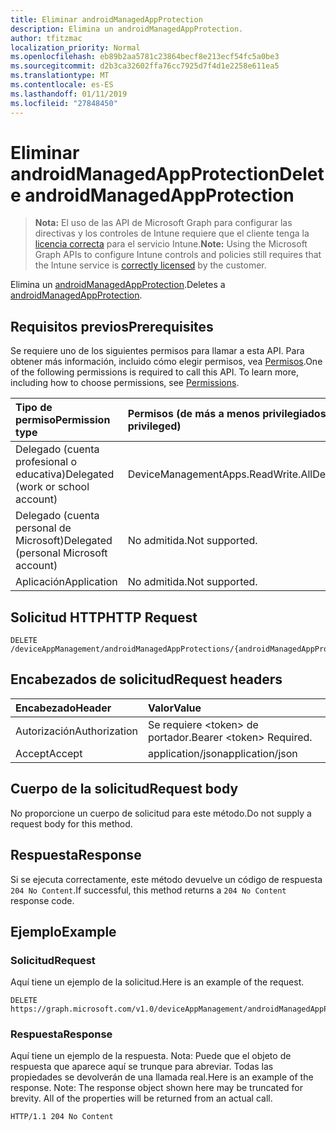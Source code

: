 ```yaml
---
title: Eliminar androidManagedAppProtection
description: Elimina un androidManagedAppProtection.
author: tfitzmac
localization_priority: Normal
ms.openlocfilehash: eb89b2aa5781c23864becf8e213ecf54fc5a0be3
ms.sourcegitcommit: d2b3ca32602ffa76cc7925d7f4d1e2258e611ea5
ms.translationtype: MT
ms.contentlocale: es-ES
ms.lasthandoff: 01/11/2019
ms.locfileid: "27848450"
---
```

# <a name="delete-androidmanagedappprotection"></a><span data-ttu-id="d7075-103">Eliminar androidManagedAppProtection</span><span class="sxs-lookup"><span data-stu-id="d7075-103">Delete androidManagedAppProtection</span></span>

> <span data-ttu-id="d7075-104">**Nota:** El uso de las API de Microsoft Graph para configurar las directivas y los controles de Intune requiere que el cliente tenga la [licencia correcta](https://go.microsoft.com/fwlink/?linkid=839381) para el servicio Intune.</span><span class="sxs-lookup"><span data-stu-id="d7075-104">**Note:** Using the Microsoft Graph APIs to configure Intune controls and policies still requires that the Intune service is [correctly licensed](https://go.microsoft.com/fwlink/?linkid=839381) by the customer.</span></span>

<span data-ttu-id="d7075-105">Elimina un [androidManagedAppProtection](../resources/intune-mam-androidmanagedappprotection.md).</span><span class="sxs-lookup"><span data-stu-id="d7075-105">Deletes a [androidManagedAppProtection](../resources/intune-mam-androidmanagedappprotection.md).</span></span>
## <a name="prerequisites"></a><span data-ttu-id="d7075-106">Requisitos previos</span><span class="sxs-lookup"><span data-stu-id="d7075-106">Prerequisites</span></span>
<span data-ttu-id="d7075-p101">Se requiere uno de los siguientes permisos para llamar a esta API. Para obtener más información, incluido cómo elegir permisos, vea [Permisos](/graph/permissions-reference).</span><span class="sxs-lookup"><span data-stu-id="d7075-p101">One of the following permissions is required to call this API. To learn more, including how to choose permissions, see [Permissions](/graph/permissions-reference).</span></span>

|<span data-ttu-id="d7075-109">Tipo de permiso</span><span class="sxs-lookup"><span data-stu-id="d7075-109">Permission type</span></span>|<span data-ttu-id="d7075-110">Permisos (de más a menos privilegiados)</span><span class="sxs-lookup"><span data-stu-id="d7075-110">Permissions (from most to least privileged)</span></span>|
|:---|:---|
|<span data-ttu-id="d7075-111">Delegado (cuenta profesional o educativa)</span><span class="sxs-lookup"><span data-stu-id="d7075-111">Delegated (work or school account)</span></span>|<span data-ttu-id="d7075-112">DeviceManagementApps.ReadWrite.All</span><span class="sxs-lookup"><span data-stu-id="d7075-112">DeviceManagementApps.ReadWrite.All</span></span>|
|<span data-ttu-id="d7075-113">Delegado (cuenta personal de Microsoft)</span><span class="sxs-lookup"><span data-stu-id="d7075-113">Delegated (personal Microsoft account)</span></span>|<span data-ttu-id="d7075-114">No admitida.</span><span class="sxs-lookup"><span data-stu-id="d7075-114">Not supported.</span></span>|
|<span data-ttu-id="d7075-115">Aplicación</span><span class="sxs-lookup"><span data-stu-id="d7075-115">Application</span></span>|<span data-ttu-id="d7075-116">No admitida.</span><span class="sxs-lookup"><span data-stu-id="d7075-116">Not supported.</span></span>|

## <a name="http-request"></a><span data-ttu-id="d7075-117">Solicitud HTTP</span><span class="sxs-lookup"><span data-stu-id="d7075-117">HTTP Request</span></span>
<!-- {
  "blockType": "ignored"
}
-->
``` http
DELETE /deviceAppManagement/androidManagedAppProtections/{androidManagedAppProtectionId}
```

## <a name="request-headers"></a><span data-ttu-id="d7075-118">Encabezados de solicitud</span><span class="sxs-lookup"><span data-stu-id="d7075-118">Request headers</span></span>
|<span data-ttu-id="d7075-119">Encabezado</span><span class="sxs-lookup"><span data-stu-id="d7075-119">Header</span></span>|<span data-ttu-id="d7075-120">Valor</span><span class="sxs-lookup"><span data-stu-id="d7075-120">Value</span></span>|
|:---|:---|
|<span data-ttu-id="d7075-121">Autorización</span><span class="sxs-lookup"><span data-stu-id="d7075-121">Authorization</span></span>|<span data-ttu-id="d7075-122">Se requiere &lt;token&gt; de portador.</span><span class="sxs-lookup"><span data-stu-id="d7075-122">Bearer &lt;token&gt; Required.</span></span>|
|<span data-ttu-id="d7075-123">Accept</span><span class="sxs-lookup"><span data-stu-id="d7075-123">Accept</span></span>|<span data-ttu-id="d7075-124">application/json</span><span class="sxs-lookup"><span data-stu-id="d7075-124">application/json</span></span>|

## <a name="request-body"></a><span data-ttu-id="d7075-125">Cuerpo de la solicitud</span><span class="sxs-lookup"><span data-stu-id="d7075-125">Request body</span></span>
<span data-ttu-id="d7075-126">No proporcione un cuerpo de solicitud para este método.</span><span class="sxs-lookup"><span data-stu-id="d7075-126">Do not supply a request body for this method.</span></span>

## <a name="response"></a><span data-ttu-id="d7075-127">Respuesta</span><span class="sxs-lookup"><span data-stu-id="d7075-127">Response</span></span>
<span data-ttu-id="d7075-128">Si se ejecuta correctamente, este método devuelve un código de respuesta `204 No Content`.</span><span class="sxs-lookup"><span data-stu-id="d7075-128">If successful, this method returns a `204 No Content` response code.</span></span>

## <a name="example"></a><span data-ttu-id="d7075-129">Ejemplo</span><span class="sxs-lookup"><span data-stu-id="d7075-129">Example</span></span>
### <a name="request"></a><span data-ttu-id="d7075-130">Solicitud</span><span class="sxs-lookup"><span data-stu-id="d7075-130">Request</span></span>
<span data-ttu-id="d7075-131">Aquí tiene un ejemplo de la solicitud.</span><span class="sxs-lookup"><span data-stu-id="d7075-131">Here is an example of the request.</span></span>
``` http
DELETE https://graph.microsoft.com/v1.0/deviceAppManagement/androidManagedAppProtections/{androidManagedAppProtectionId}
```

### <a name="response"></a><span data-ttu-id="d7075-132">Respuesta</span><span class="sxs-lookup"><span data-stu-id="d7075-132">Response</span></span>
<span data-ttu-id="d7075-p102">Aquí tiene un ejemplo de la respuesta. Nota: Puede que el objeto de respuesta que aparece aquí se trunque para abreviar. Todas las propiedades se devolverán de una llamada real.</span><span class="sxs-lookup"><span data-stu-id="d7075-p102">Here is an example of the response. Note: The response object shown here may be truncated for brevity. All of the properties will be returned from an actual call.</span></span>
``` http
HTTP/1.1 204 No Content
```



